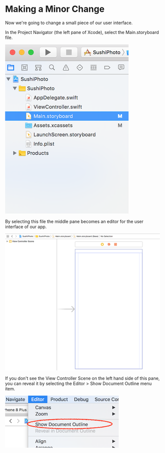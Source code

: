 # Making a Minor Change

Now we're going to change a small piece of our user interface.

In the Project Navigator \(the left pane of Xcode\), select the Main.storyboard file.

![](/assets/ProjectNavigator.png)

By selecting this file the middle pane becomes an editor for the user interface of our app.

![](/assets/InterfaceBuilder.png)

If you don't see the View Controller Scene on the left hand side of this pane, you can reveal it by selecting the Editor &gt; Show Document Outline menu item.

![](/assets/ShowDocumentOutline.png)



